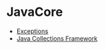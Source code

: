 # JavaCore

- [Exceptions](./exceptions.md)
- [Java Collections Framework](./collections/collections.md)
